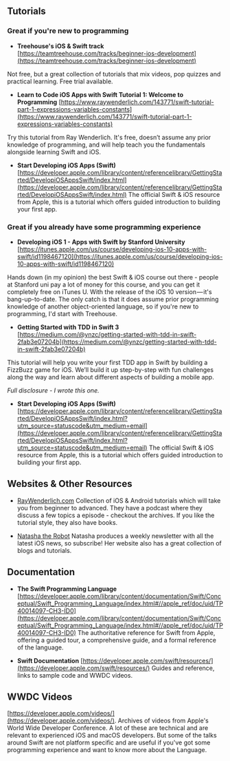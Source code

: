 ## Tutorials

### Great if you're new to programming
  * **Treehouse's iOS & Swift track**
  [https://teamtreehouse.com/tracks/beginner-ios-development](https://teamtreehouse.com/tracks/beginner-ios-development)

  Not free, but a great collection of tutorials that mix videos, pop quizzes and practical learning. Free trial available.

  * **Learn to Code iOS Apps with Swift Tutorial 1: Welcome to Programming**
  [https://www.raywenderlich.com/143771/swift-tutorial-part-1-expressions-variables-constants](https://www.raywenderlich.com/143771/swift-tutorial-part-1-expressions-variables-constants)

  Try this tutorial from Ray Wenderlich. It's free, doesn’t assume any prior knowledge of programming, and will help teach you the fundamentals alongside learning Swift and iOS.

  * **Start Developing iOS Apps (Swift)**
    [https://developer.apple.com/library/content/referencelibrary/GettingStarted/DevelopiOSAppsSwift/index.html](https://developer.apple.com/library/content/referencelibrary/GettingStarted/DevelopiOSAppsSwift/index.html)
    The official Swift & iOS resource from Apple, this is a tutorial which offers guided introduction to building your first app.

### Great if you already have some programming experience
  * **Developing iOS 1 - Apps with Swift by Stanford University**
  [https://itunes.apple.com/us/course/developing-ios-10-apps-with-swift/id1198467120](https://itunes.apple.com/us/course/developing-ios-10-apps-with-swift/id1198467120)

  Hands down (in my opinion) the best Swift & iOS course out there - people at Stanford uni pay a lot of money for this course, and you can get it completely free on iTunes U.  With the release of the iOS 10 version — it's bang-up-to-date. The only catch is that it does assume prior programming knowledge of another object-oriented language, so if you're new to programming, I'd start with Treehouse.

  * **Getting Started with TDD in Swift 3**
  [https://medium.com/@ynzc/getting-started-with-tdd-in-swift-2fab3e07204b](https://medium.com/@ynzc/getting-started-with-tdd-in-swift-2fab3e07204b)

  This tutorial will help you write your first TDD app in Swift by building a FizzBuzz game for iOS. We’ll build it up step-by-step with fun challenges along the way and learn about different aspects of building a mobile app.

  *Full disclosure - I wrote this one.*

  * **Start Developing iOS Apps (Swift)**
  [https://developer.apple.com/library/content/referencelibrary/GettingStarted/DevelopiOSAppsSwift/index.html?utm_source=statuscode&utm_medium=email](https://developer.apple.com/library/content/referencelibrary/GettingStarted/DevelopiOSAppsSwift/index.html?utm_source=statuscode&utm_medium=email)
  The official Swift & iOS resource from Apple, this is a tutorial which offers guided introduction to building your first app.

## Websites & Other Resources

* [RayWenderlich.com](https://www.raywenderlich.com/) Collection of iOS & Android tutorials which will take you from beginner to advanced. They have a podcast where they discuss a few topics a episode - checkout the archives. If you like the tutorial style, they also have books.

* [Natasha the Robot](https://www.natashatherobot.com/) Natasha produces a weekly newsletter with all the latest iOS news, so subscribe! Her website also has a great collection of blogs and tutorials.

## Documentation

  * **The Swift Programming Language**
  [https://developer.apple.com/library/content/documentation/Swift/Conceptual/Swift_Programming_Language/index.html#//apple_ref/doc/uid/TP40014097-CH3-ID0](https://developer.apple.com/library/content/documentation/Swift/Conceptual/Swift_Programming_Language/index.html#//apple_ref/doc/uid/TP40014097-CH3-ID0)
    The authoritative reference for Swift from Apple, offering a guided tour, a comprehensive guide, and a formal reference of the language.

  * **Swift Documentation**
  [https://developer.apple.com/swift/resources/](https://developer.apple.com/swift/resources/)
  Guides and reference, links to sample code and WWDC videos.

## WWDC Videos

[https://developer.apple.com/videos/](https://developer.apple.com/videos/). Archives of videos from Apple's World Wide Developer Conference. A lot of these are technical and are relevant to experienced iOS and macOS developers. But some of the talks around Swift are not platform specific and are useful if you've got some programming experience and want to know more about the Language.